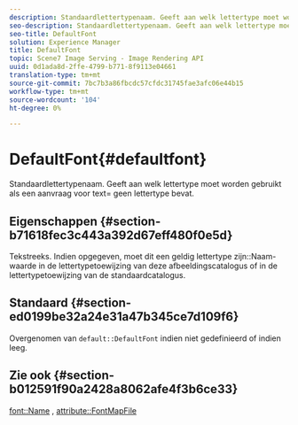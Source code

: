 ```yaml
---
description: Standaardlettertypenaam. Geeft aan welk lettertype moet worden gebruikt als een aanvraag voor text= geen lettertype bevat.
seo-description: Standaardlettertypenaam. Geeft aan welk lettertype moet worden gebruikt als een aanvraag voor text= geen lettertype bevat.
seo-title: DefaultFont
solution: Experience Manager
title: DefaultFont
topic: Scene7 Image Serving - Image Rendering API
uuid: 0d1ada8d-2ffe-4799-b771-8f9113e04661
translation-type: tm+mt
source-git-commit: 7bc7b3a86fbcdc57cfdc31745fae3afc06e44b15
workflow-type: tm+mt
source-wordcount: '104'
ht-degree: 0%

---
```



# DefaultFont{#defaultfont}

Standaardlettertypenaam. Geeft aan welk lettertype moet worden gebruikt als een aanvraag voor text= geen lettertype bevat.

## Eigenschappen {#section-b71618fec3c443a392d67eff480f0e5d}

Tekstreeks. Indien opgegeven, moet dit een geldig lettertype zijn::Naam-waarde in de lettertypetoewijzing van deze afbeeldingscatalogus of in de lettertypetoewijzing van de standaardcatalogus.

## Standaard {#section-ed0199be32a24e31a47b345ce7d109f6}

Overgenomen van `default::DefaultFont` indien niet gedefinieerd of indien leeg.

## Zie ook {#section-b012591f90a2428a8062afe4f3b6ce33}

[font::Name](../../../../../is-api/image-catalog/image-serving-api-ref/c-image-catalog-reference/c-font-map-reference/r-name-font.md#reference-c55889877dc54aabb60734dcde86ee76) ,  [attribute::FontMapFile](../../../../../is-api/image-catalog/image-serving-api-ref/c-image-catalog-reference/c-attributes-reference/r-fontmapfile.md#reference-22e077d4595b45b6a6e549b8499ecb76)
